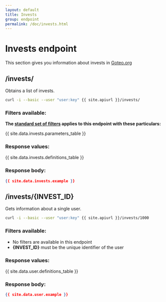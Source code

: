 ```yaml
---
layout: default
title: Invests
group: endpoint
permalink: /doc/invests.html
---
```

# Invests endpoint

This section gives you information about invests in [Goteo.org](http://goteo.org)

<a name="invests"></a>
## /invests/

Obtains a list of invests.

```bash
curl -i --basic --user "user:key" {{ site.apiurl }}/invests/
```

### Filters available:
**The [standard set of filters](/doc/filters) applies to this endpoint with these particulars:**

{{ site.data.invests.parameters_table }}

### Response values:

{{ site.data.invests.definitions_table }}

### Response body:

```json
{{ site.data.invests.example }}
```

<a name="user"></a>
## /invests/{INVEST_ID}

Gets information about a single user.

```bash
curl -i --basic --user "user:key" {{ site.apiurl }}/invests/1000
```

### Filters available:

* No filters are available in this endpoint
* **{INVEST_ID}** must be the unique identifier of the user


### Response values:

{{ site.data.user.definitions_table }}

### Response body:

```json
{{ site.data.user.example }}
```
